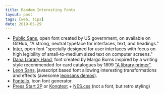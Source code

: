 ```yaml
---
title: Random Interesting Fonts
layout: post
tags: [web, tips]
date: 2019-05-29
---
```


- [Public Sans](https://public-sans.digital.gov/), open font created by US government, on available on GitHub, "A strong, neutral typeface for interfaces, text, and headings."
- [Inter](https://rsms.me/inter/), open font "specially designed for user interfaces with focus on high legibility of small-to-medium sized text on computer screens."
- [Dana Library Hand](http://www.margoburns.com/fonts/DanaLibraryHand/), font created by Margo Burns inspired by a writing style recommended for card catalogues by 1899 ["A library primer"](https://archive.org/details/primerlibrary00danarich/page/n8).
- [Leon Sans](https://github.com/cmiscm/leonsans), javascript based font allowing interesting transformations and effects (awesome [leonsans demos](https://leon-kim.com/examples/)).
- [Fontello](http://fontello.com/), icon font generator.
- [Press Start 2P](https://fonts.google.com/specimen/Press+Start+2P) or [Kongtext](https://www.dafont.com/kongtext.font) + [NES.css](https://nostalgic-css.github.io/NES.css/) (not a font, but retro styling) 
